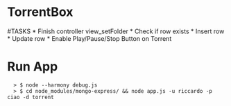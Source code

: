 <h1>TorrentBox</h1>
#TASKS
* Finish controller view_setFolder
      * Check if row exists
      * Insert row
      * Update row
* Enable Play/Pause/Stop Button on Torrent

# Run App
```text
  > $ node --harmony debug.js
  > $ cd node_modules/mongo-express/ && node app.js -u riccardo -p ciao -d torrent
```
